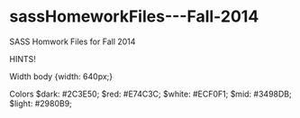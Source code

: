 sassHomeworkFiles---Fall-2014
=============================

SASS Homwork Files for Fall 2014

HINTS!

Width
body {width: 640px;}

Colors
$dark: #2C3E50;
$red: #E74C3C;
$white: #ECF0F1;
$mid: #3498DB;
$light: #2980B9;
